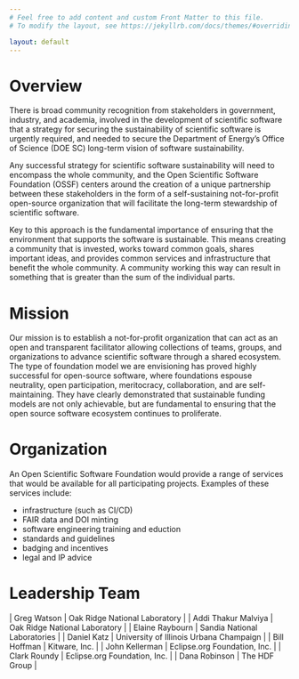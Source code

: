 ```yaml
---
# Feel free to add content and custom Front Matter to this file.
# To modify the layout, see https://jekyllrb.com/docs/themes/#overriding-theme-defaults

layout: default
---
```


# Overview

There is broad community recognition from stakeholders in government, industry, 
and academia, involved in the development of scientific software that a 
strategy for securing the sustainability of scientific software is
urgently required, and needed to secure the Department of Energy’s 
Office of Science (DOE SC) long-term vision of software sustainability.

Any successful strategy for scientific software sustainability will need to
encompass the whole community, and the Open Scientific Software Foundation (OSSF) centers around the creation 
of a unique partnership between these stakeholders in the form of a 
self-sustaining not-for-profit open-source organization that will facilitate 
the long-term stewardship of scientific software. 

Key to this approach is the fundamental importance of ensuring that the 
environment that supports the software is sustainable. This means creating 
a community that is invested, works toward common goals, shares important 
ideas, and provides common services and infrastructure that benefit the 
whole community. A community working this way can result in
something that is greater than the sum of the individual parts.

# Mission

Our mission is to establish a not-for-profit organization that can act as 
an open and transparent facilitator allowing collections of teams, groups, 
and organizations to advance scientific software through a shared ecosystem. 
The type of foundation model we are envisioning has proved highly successful 
for open-source software, where foundations espouse neutrality, open 
participation, meritocracy, collaboration, and are self-maintaining. 
They have clearly demonstrated that sustainable funding models are not only 
achievable, but are fundamental to ensuring that the open source software 
ecosystem continues to proliferate.

# Organization

An Open Scientific Software Foundation would provide a range of services that
would be available for all participating projects. Examples of these services include:
- infrastructure (such as CI/CD)
- FAIR data and DOI minting
- software engineering training and eduction
- standards and guidelines
- badging and incentives
- legal and IP advice

# Leadership Team

| Greg Watson | Oak Ridge National Laboratory |
| Addi Thakur Malviya | Oak Ridge National Laboratory |
| Elaine Raybourn | Sandia National Laboratories |
| Daniel Katz | University of Illinois Urbana Champaign |
| Bill Hoffman | Kitware, Inc. |
| John Kellerman | Eclipse.org Foundation, Inc. |
| Clark Roundy | Eclipse.org Foundation, Inc. |
| Dana Robinson | The HDF Group |

